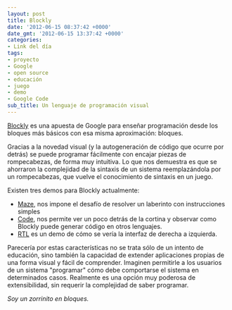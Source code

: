 ```yaml
---
layout: post
title: Blockly
date: '2012-06-15 08:37:42 +0000'
date_gmt: '2012-06-15 13:37:42 +0000'
categories:
- Link del día
tags:
- proyecto
- Google
- open source
- educación
- juego
- demo
- Google Code
sub_title: Un lenguaje de programación visual
---
```


[Blockly](http://code.google.com/p/blockly/) es una apuesta de Google para enseñar programación desde los bloques más básicos con esa misma aproximación: bloques.

Gracias a la novedad visual (y la autogeneración de código que ocurre por detrás) se puede programar fácilmente con encajar piezas de rompecabezas, de forma muy intuitiva. Lo que nos demuestra es que se ahorraron la complejidad de la sintaxis de un sistema reemplazándola por un rompecabezas, que vuelve el conocimiento de sintaxis en un juego.

Existen tres demos para Blockly actualmente:

- [Maze](http://blockly-demo.appspot.com/blockly/demos/maze/index.html), nos impone el desafío de resolver un laberinto con instrucciones simples
- [Code](http://blockly-demo.appspot.com/blockly/demos/code/index.html), nos permite ver un poco detrás de la cortina y observar como Blockly puede generar código en otros lenguajes.
- [RTL](http://blockly-demo.appspot.com/blockly/demos/rtl/index.html) es un demo de cómo se vería la interfaz de derecha a izquierda.

Parecería por estas características no se trata sólo de un intento de educación, sino también la capacidad de extender aplicaciones propias de una forma visual y fácil de comprender. Imaginen permitirle a los usuarios de un sistema "programar" cómo debe comportarse el sistema en determinados casos. Realmente es una opción muy poderosa de extensibilidad, sin requerir la complejidad de saber programar.

_Soy un zorrinito en bloques._

